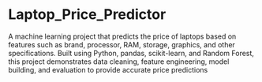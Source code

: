# Laptop_Price_Predictor
A machine learning project that predicts the price of laptops based on features such as brand, processor, RAM, storage, graphics, and other specifications. Built using Python, pandas, scikit-learn, and Random Forest, this project demonstrates data cleaning, feature engineering, model building, and evaluation to provide accurate price predictions
